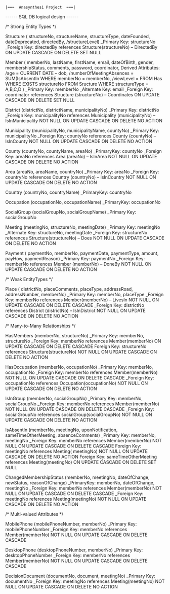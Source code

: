 
	|===  Anasynthesi Project  ===|



------ SQL DB logical design ------



/*  Strong Entity Types  */

Structure (
	structureNo,
	structureName,
	structureType,
	dateFounded,
	dateDeprecated,
	directedBy,
	/structureLevel)
	_Primary Key: structureNo
	_Foreign Key: directedBy	references Structure(structureNo) – DirectedBy		ON UPDATE CASCADE	ON DELETE SET NULL


Member (
	memberNo,
	lastName,
	firstName,
	email,
	dateOfBirth,
	gender,
	membershipStatus,
	comments,
	password,
	coordinator,
	Derived Attributes:
		/age  =  CURRENT DATE – dob,
		/numberOfMeetingAbsences  =  SUM(IsAbsentIn WHERE memberNo = memberNo,
		/viewLevel  =  FROM Has WHERE EXISTS structureNo FROM Sructure 	WHERE structureType = A,B,C,D )
	_Primary Key: memberNo
	_Alternate Key: email
	_Foreign Key: coordinator references Structure (structureNo) – Coordinates		ON UPDATE CASCADE	ON DELETE SET NULL


District (districtNo, districtName, municipalityNo)
	_Primary Key: districtNo
	_Foreign Key: municipalityNo references Municipality (municipalityNo) – IsInMunicipality		NOT NULL	ON UPDATE CASCADE	ON DELETE NO ACTION

Municipality (municipalityNo, municipalityName, countyNo)
	_Primary Key: municipalityNo
	_Foreign Key: countyNo references County (countyNo) – IsInCounty		NOT NULL 	ON UPDATE CASCADE	ON DELETE NO ACTION

County (countyNo, countyName, areaNo)
	_PrimaryKey: countyNo
	_Foreign Key: areaNo references Area (areaNo) – IsInArea		NOT NULL 	ON UPDATE CASCADE	ON DELETE NO ACTION

Area (areaNo, areaName, countryNo)
	_Primary Key: areaNo
	_Foreign Key: countryNo references Country (countryNo) – IsInCountry		NOT NULL 	ON UPDATE CASCADE	ON DELETE NO ACTION

Country (countryNo, countryName)
	_PrimaryKey: countryNo

Occupation (occupationNo, occupationName)
	_PrimaryKey: occupationNo

SocialGroup (socialGroupNo, socialGroupName)
	_Primary Key: socialGroupNo

Meeting (meetingNo, structureNo, meetingDate)
	_Primary Key: meetingNo
	_Alternate Key: structureNo, meetingDate
	_Foreign Key: structureNo 	references Structure(structureNo) – Does		NOT NULL	ON UPDATE CASCADE	ON DELETE NO ACTION

Payment (
	paymentNo,
	memberNo,
	paymentDate,
	paymentType,
	amount,
	payHow,
	paymentReason)
	_Primary Key: paymentNo
	_Foreign Key: memberNo	references Member (memberNo) – DoneBy		NOT NULL ON UPDATE CASCADE ON DELETE NO ACTION



/*  Weak EntityTypes  */

Place (
	districtNo,
	placeComments,
	placeType,
	addressRoad,
	addressNumber,
	memberNo)
	_Primary Key: memberNo, placeType
	_Foreign Key: memberNo	references Member(memberNo) – LivesIn		NOT NULL	ON UPDATE CASCADE	ON DELETE CASCADE
	_Foreign Key: districtNo references District (districtNo) – IsInDistrict		NOT NULL	ON UPDATE CASCADE	ON DELETE NO ACTION



/*  Many-to-Many Relationships  */

HasMembers (memberNo, structureNo)
	_Primary Key: memberNo, structureNo
	_Foreign Key: memberNo 	references Member(memberNo)		ON UPDATE CASCADE	ON DELETE CASCADE
	Foreign Key: structureNo 	references Structure(structureNo)		NOT NULL	ON UPDATE CASCADE	ON DELETE NO ACTION


HasOccupation (memberNo, occupationNo)
	_Primary Key: memberNo, occupationNo
	_Foreign Key: memberNo 	references Member(memberNo)		NOT NULL	ON UPDATE CASCADE	ON DELETE CASCADE
	_Foreign Key: occupationNo 	references Occupation(occupationNo)		NOT NULL	ON UPDATE CASCADE	ON DELETE NO ACTION


IsInGroup (memberNo, socialGroupNo)
	_Primary Key: memberNo,  socialGroupNo
	_Foreign Key: memberNo 	references Member(memberNo)		NOT NULL	ON UPDATE CASCADE	ON DELETE CASCADE
	_Foreign Key: socialGroupNo references socialGroup(socialGroupNo)		NOT NULL	ON UPDATE CASCADE	ON DELETE NO ACTION


IsAbsentIn (memberNo, meetingNo, uponNotification, sameTimeOtherMeeting, absenceComments)
	_Primary Key: memberNo,  meetingNo
	_Foreign Key: memberNo 	references Member(memberNo)		NOT NULL	ON UPDATE CASCADE	ON DELETE CASCADE
	Foreign Key: meetingNo 	references Meeting( meetingNo)		NOT NULL	ON UPDATE CASCADE	ON DELETE NO ACTION
	Foreign Key:  sameTimeOtherMeeting  references Meeting(meetingNo)		ON UPDATE CASCADE	ON DELETE SET NULL


ChangedMembershipStatus (memberNo, meetingNo, dateOfChange, newStatus, reasonOfChange)
	_PrimaryKey: memberNo, dateOfChange, meetingNo
	_Foreign Key: memberNo references Member(memberNo)		NOT NULL	ON UPDATE CASCADE	ON DELETE CASCADE
	_Foreign Key: meetingNo references Meeting(meetingNo)		NOT NULL	ON UPDATE CASCADE	ON DELETE NO ACTION



/*  Multi-valued Attributes  */

MobilePhone (mobilePhoneNumber, memberNo)
	_Primary Key:  mobilePhoneNumber
	_Foreign Key: memberNo	references Member(memberNo)		NOT NULL	ON UPDATE CASCADE	ON DELETE CASCADE


DesktopPhone (desktopPhoneNumber, memberNo)
	_Primary Key:  desktopPhoneNumber
	_Foreign Key: memberNo	references Member(memberNo)		NOT NULL	ON UPDATE CASCADE	ON DELETE CASCADE

DecisionDocument (documentNo, document, meetingNo)
	_Primary Key: documentNo
	_Foreign Key: meetingNo	references Meeting(meetingNo)		NOT NULL	ON UPDATE CASCADE	ON DELETE NO ACTION
